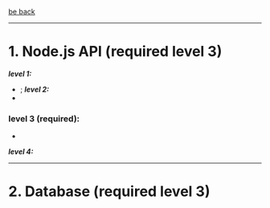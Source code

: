 [be back](https://github.com/ToMikhail/andersen)
___

# 1. Node.js API (required level 3)  
***level 1:***  
- ;
***level 2:***
- 
### level 3 (required):
- 

***level 4:***


___
# 2. Database (required level 3)



